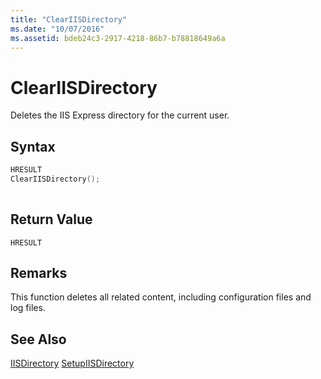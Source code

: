 ```yaml
---
title: "ClearIISDirectory"
ms.date: "10/07/2016"
ms.assetid: bdeb24c3-2917-4218-86b7-b78818649a6a
---
```

# ClearIISDirectory
Deletes the IIS Express directory for the current user.  
  
## Syntax  
  
```cpp  
HRESULT  
ClearIISDirectory();  
  
```  
  
## Return Value  
 `HRESULT`  
  
## Remarks  
 This function deletes all related content, including configuration files and log files.  
  
## See Also  
 [IISDirectory](../../extensions/express-api-reference/iisdirectory.md)
 [SetupIISDirectory](../../extensions/express-api-reference/setupiisdirectory.md)
